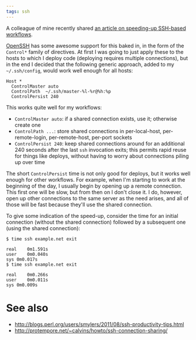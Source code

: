 ```yaml
---
tags: ssh
---
```


A colleague of mine recently shared [an article on speeding-up SSH-based workflows](http://blogs.perl.org/users/smylers/2011/08/ssh-productivity-tips.html).

[OpenSSH](/wiki/OpenSSH) has some awesome support for this baked in, in the form of the `Control*` family of directives. At first I was going to just apply these to the hosts to which I deploy code (deploying requires multiple connections), but in the end I decided that the following generic approach, added to my `~/.ssh/config`, would work well enough for all hosts:

    Host *
      ControlMaster auto
      ControlPath  ~/.ssh/master-%l-%r@%h:%p
      ControlPersist 240

This works quite well for my workflows:

-   `ControlMaster auto`: if a shared connection exists, use it; otherwise create one
-   `ControlPath ...`: store shared connections in per-local-host, per-remote-login, per-remote-host, per-port sockets
-   `ControlPersist 240`: keep shared connections around for an additional 240 seconds after the last `ssh` invocation exits; this permits rapid reuse for things like deploys, without having to worry about connections piling up over time

The short `ControlPersist` time is not only good for deploys, but it works well enough for other workflows. For example, when I'm starting to work at the beginning of the day, I usually begin by opening up a remote connection. This first one will be slow, but from then on I don't close it. I do, however, open up other connections to the same server as the need arises, and all of those will be fast because they'll use the shared connection.

To give some indication of the speed-up, consider the time for an initial connection (without the shared connection) followed by a subsequent one (using the shared connection):

```shell
$ time ssh example.net exit

real	0m1.591s
user	0m0.040s
sys	0m0.017s
$ time ssh example.net exit

real	0m0.266s
user	0m0.011s
sys	0m0.009s
```

# See also

-   <http://blogs.perl.org/users/smylers/2011/08/ssh-productivity-tips.html>
-   <http://protempore.net/~calvins/howto/ssh-connection-sharing/>

